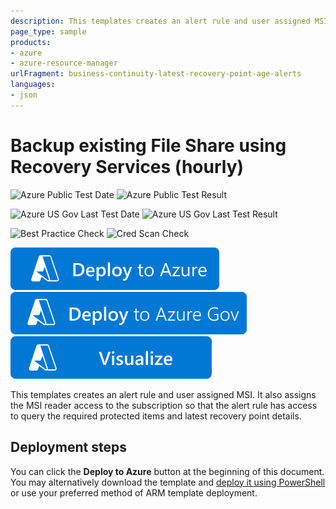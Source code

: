 ```yaml
---
description: This templates creates an alert rule and user assigned MSI. It also assigns the MSI reader access to the subscription so that the alert rule has access to query the required protected items and latest recovery point details.
page_type: sample
products:
- azure
- azure-resource-manager
urlFragment: business-continuity-latest-recovery-point-age-alerts
languages:
- json
---
```

# Backup existing File Share using Recovery Services (hourly)

![Azure Public Test Date](https://azurequickstartsservice.blob.core.windows.net/badges/quickstarts/microsoft.azurebusinesscontinuity/business-continuity-latest-recovery-point-age-alerts/PublicLastTestDate.svg)
![Azure Public Test Result](https://azurequickstartsservice.blob.core.windows.net/badges/quickstarts/microsoft.azurebusinesscontinuity/business-continuity-latest-recovery-point-age-alerts/PublicDeployment.svg)

![Azure US Gov Last Test Date](https://azurequickstartsservice.blob.core.windows.net/badges/quickstarts/microsoft.azurebusinesscontinuity/business-continuity-latest-recovery-point-age-alerts/FairfaxLastTestDate.svg)
![Azure US Gov Last Test Result](https://azurequickstartsservice.blob.core.windows.net/badges/quickstarts/microsoft.azurebusinesscontinuity/business-continuity-latest-recovery-point-age-alerts/FairfaxDeployment.svg)

![Best Practice Check](https://azurequickstartsservice.blob.core.windows.net/badges/quickstarts/microsoft.azurebusinesscontinuity/business-continuity-latest-recovery-point-age-alerts/BestPracticeResult.svg)
![Cred Scan Check](https://azurequickstartsservice.blob.core.windows.net/badges/quickstarts/microsoft.azurebusinesscontinuity/business-continuity-latest-recovery-point-age-alerts/CredScanResult.svg)

[![Deploy To Azure](https://raw.githubusercontent.com/Azure/azure-quickstart-templates/master/1-CONTRIBUTION-GUIDE/images/deploytoazure.svg?sanitize=true)](https://portal.azure.com/#create/Microsoft.Template/uri/https%3A%2F%2Fraw.githubusercontent.com%2FAzure%2Fazure-quickstart-templates%2Fmaster%2Fquickstarts%2Fmicrosoft.azurebusinesscontinuity%2Fbusiness-continuity-latest-recovery-point-age-alerts%2Fazuredeploy.json)
[![Deploy To Azure US Gov](https://raw.githubusercontent.com/Azure/azure-quickstart-templates/master/1-CONTRIBUTION-GUIDE/images/deploytoazuregov.svg?sanitize=true)](https://portal.azure.us/#create/Microsoft.Template/uri/https%3A%2F%2Fraw.githubusercontent.com%2FAzure%2Fazure-quickstart-templates%2Fmaster%2Fquickstarts%2Fmicrosoft.azurebusinesscontinuity%2Fbusiness-continuity-latest-recovery-point-age-alerts%2Fazuredeploy.json)
[![Visualize](https://raw.githubusercontent.com/Azure/azure-quickstart-templates/master/1-CONTRIBUTION-GUIDE/images/visualizebutton.svg?sanitize=true)](http://armviz.io/#/?load=https%3A%2F%2Fraw.githubusercontent.com%2FAzure%2Fazure-quickstart-templates%2Fmaster%2Fquickstarts%2Fmicrosoft.azurebusinesscontinuity%2Fbusiness-continuity-latest-recovery-point-age-alerts%2Fazuredeploy.json)

This templates creates an alert rule and user assigned MSI. It also assigns the MSI reader access to the subscription so that the alert rule has access to query the required protected items and latest recovery point details.

## Deployment steps

You can click the **Deploy to Azure** button at the beginning of this document. You may alternatively download the template and [deploy it using PowerShell](https://docs.microsoft.com/azure/azure-resource-manager/templates/deploy-powershell#deploy-local-template) or use your preferred method of ARM template deployment.


